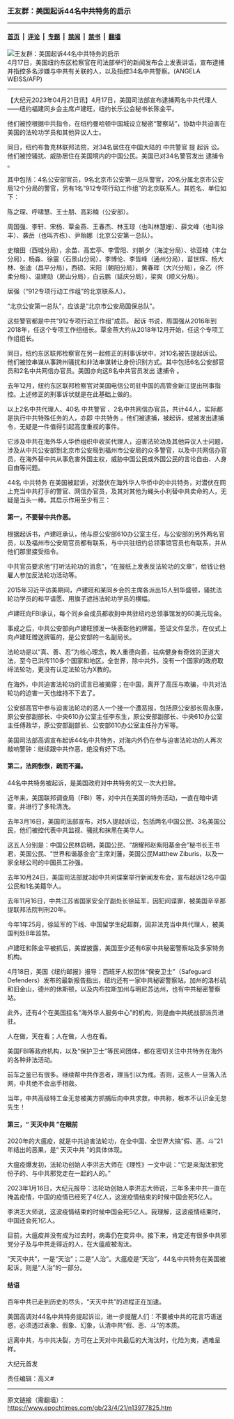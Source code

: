 ### 王友群：美国起诉44名中共特务的启示

---

#### [首页](../../../..?n13977825) &nbsp;|&nbsp; [评论](../../../../../epoch-comment?n13977825) &nbsp;|&nbsp; [专题](../../../../../epoch-special?n13977825) &nbsp;|&nbsp; [禁闻](../../../../../epoch-news?n13977825) &nbsp;|&nbsp; [禁书](../../../../../books?n13977825) &nbsp;|&nbsp; [翻墙](https://github.com/gfw-breaker/nogfw/blob/master/README.md?n13977825)


<div><img alt="王友群：美国起诉44名中共特务的启示" class="attachment-djy_600_400 size-djy_600_400 wp-post-image" src="https://i.epochtimes.com/assets/uploads/2023/04/id13977827-000_33DD6XT-600x400-1.jpg"/>
<div class="caption">
 4月17日，美国纽约东区检察官在司法部举行的新闻发布会上发表讲话，宣布逮捕并指控多名涉嫌与中共有关联的人，以及指控34名中共警察。(ANGELA WEISS/AFP)
</div></div><hr/><div class="post_content" id="artbody" itemprop="articleBody">
 <!-- article content begin -->
 <p>
  【大纪元2023年04月21日讯】4月17日，美国司法部宣布逮捕两名中共代理人——纽约福建同乡会主席卢建旺，纽约长乐公会秘书长陈金平。
 </p>
 <p style="font-weight: 400;">
  他们被控根据中共指令，在纽约曼哈顿中国城设立秘密“警察站”，协助中共迫害在美国的法轮功学员和其他异议人士。
 </p>
 <p style="font-weight: 400;">
  同日，纽约布鲁克林联邦法院，对34名居住在中国大陆的
  <ok href="https://www.epochtimes.com/gb/tag/%E4%B8%AD%E5%85%B1%E8%AD%A6%E5%AE%98.html">
   中共警官
  </ok>
  提
  <ok href="https://www.epochtimes.com/gb/tag/%E8%B5%B7%E8%AF%89.html">
   起诉
  </ok>
  讼。他们被控骚扰、威胁居住在美国境内的中国公民。美国已对34名警官发出
  <ok href="https://www.epochtimes.com/gb/tag/%E9%80%AE%E6%8D%95%E4%BB%A4.html">
   逮捕令
  </ok>
  。
 </p>
 <p style="font-weight: 400;">
  其中包括：4名公安部官员，9名北京市公安第一总队警官，20名分属北京市公安局12个分局的警官，另有1名“912专项行动工作组”的北京联系人。其姓名、单位如下：
 </p>
 <p style="font-weight: 400;">
  陈之琛、呼啸慧、王士朋、高彩楠（公安部）。
 </p>
 <p style="font-weight: 400;">
  周国强、李轩、宋杨、覃金燕、王春杰、林玉琼（也叫林慧姗）、薛文峰（也叫徐丰）、袭岳（也叫齐栋）、尹贻娜（北京公安第一总队）。
 </p>
 <p style="font-weight: 400;">
  史粮田（西城分局），余苗、高宏亭、李雪阳、刘朝夕（海淀分局）、徐亚楠（丰台分局），杨淼、徐震（石景山分局），李博伦、李哲峰（通州分局），苗世辉、杨大林、张迪（昌平分局），西硕、宋阳（朝阳分局），黄春晖（大兴分局），金乙（怀柔分局）、温建勋（房山分局），白云鹏（延庆分局），梁爽（顺义分局）。
 </p>
 <p style="font-weight: 400;">
  居强（“912专项行动工作组”的北京联系人）。
 </p>
 <p style="font-weight: 400;">
  “北京公安第一总队”，应该是“北京市公安局国保总队”。
 </p>
 <p style="font-weight: 400;">
  这些警官都是中共“912专项行动工作组”成员。
  <ok href="https://www.epochtimes.com/gb/tag/%E8%B5%B7%E8%AF%89.html">
   起诉
  </ok>
  书说，周国强从2016年到2018年，任这个专项工作组组长。覃金燕大约从2018年12月开始，任这个专项工作组组长。
 </p>
 <p style="font-weight: 400;">
  同日，纽约东区联邦检察官在另一起修正的刑事诉状中，对10名被告提起诉讼。他们被控串谋从事跨州骚扰和非法串谋转让身份识别方式。其中包括6名公安部官员和2名中共网信办官员。美国亦向这8名中共官员发出
  <ok href="https://www.epochtimes.com/gb/tag/%E9%80%AE%E6%8D%95%E4%BB%A4.html">
   逮捕令
  </ok>
  。
 </p>
 <p style="font-weight: 400;">
  去年12月，纽约东区联邦检察官对美国电信公司驻中国的高管金新江提出刑事指控。上述修正的刑事诉状就是在此基础上做的。
 </p>
 <p style="font-weight: 400;">
  以上2名中共代理人、40名
  <ok href="https://www.epochtimes.com/gb/tag/%E4%B8%AD%E5%85%B1%E8%AD%A6%E5%AE%98.html">
   中共警官
  </ok>
  、2名中共网信办官员，共计44人，实际都是执行中共特殊任务的人，亦即
  <ok href="https://www.epochtimes.com/gb/tag/%E4%B8%AD%E5%85%B1%E7%89%B9%E5%8A%A1.html">
   中共特务
  </ok>
  。他们被逮捕，被起诉，或被发出逮捕令，无疑是一件值得引起高度重视的事件。
 </p>
 <p style="font-weight: 400;">
  它涉及中共在海外华人华侨组织中收买代理人，迫害法轮功及其他异议人士问题，涉及从中共公安部到北京市公安局到福州市公安局的众多警官，以及中共网信办官员，在海外替中共从事危害外国主权，威胁中国公民或外国公民的言论自由、人身自由等问题。
 </p>
 <p style="font-weight: 400;">
  44名
  <ok href="https://www.epochtimes.com/gb/tag/%E4%B8%AD%E5%85%B1%E7%89%B9%E5%8A%A1.html">
   中共特务
  </ok>
  在美国被起诉，对潜伏在海外华人华侨中的中共特务，对潜伏在网上充当中共打手的警官、网信办官员，及其对其他为蝇头小利替中共卖命的人，无疑是当头一棒。其启示作用至少有三：
 </p>
 <h4 style="font-weight: 400;">
  <strong>
   第一，不要替中共作恶。
  </strong>
 </h4>
 <p style="font-weight: 400;">
  根据起诉书，卢建旺承认，他与原公安部610办公室主任，与公安部的另外两名官员，以及福州市公安局官员都有联系，与中共驻纽约总领事馆官员也有联系，并从他们那里接受指令。
 </p>
 <p style="font-weight: 400;">
  中共官员要求他“打听法轮功的消息”，“在报纸上发表反法轮功的文章”，给钱让他雇人参加反法轮功活动等。
 </p>
 <p style="font-weight: 400;">
  2015年习近平访美期间，卢建旺和某同乡会的主席各派出15人到华盛顿，骚扰法轮功学员的和平请愿、用旗子遮挡法轮功学员的横幅。
 </p>
 <p style="font-weight: 400;">
  卢建旺向FBI承认，每个同乡会成员都收到中共驻纽约总领事馆发的60美元现金。
 </p>
 <p style="font-weight: 400;">
  事成之后，中共公安部向卢建旺颁发一块表彰他的牌匾。签证文件显示，在仪式上向卢建旺赠送牌匾的，是公安部的一名副局长。
 </p>
 <p style="font-weight: 400;">
  法轮功是以“真、善、忍”为核心理念，教人重德向善，袪病健身有奇效的正道大法，至今已洪传110多个国家和地区。全世界，除中共外，没有一个国家的政府取缔法轮功，更没有认定法轮功为X教的。
 </p>
 <p style="font-weight: 400;">
  在海外，中共迫害法轮功的谎言已被揭穿；在中国，离开了高压与欺骗，中共对法轮功的迫害一天也维持不下去了。
 </p>
 <p style="font-weight: 400;">
  公安部高官中参与迫害法轮功的恶人一个接一个遭恶报，包括原公安部长周永康，原公安部副部长、中央610办公室主任李东生，原公安部副部长、中央610办公室主任傅政华，原公安部副部长、公安部610办公室主任孙力军等。
 </p>
 <p style="font-weight: 400;">
  美国司法部高调宣布起诉44名中共特务，对海内外仍在参与迫害法轮功的人再次敲响警钟：继续跟中共作恶，绝没有好下场。
 </p>
 <h4 style="font-weight: 400;">
  <strong>
   第二，法网恢恢，疏而不漏。
  </strong>
 </h4>
 <p style="font-weight: 400;">
  44名中共特务被起诉，是美国政府对中共特务的又一次大扫除。
 </p>
 <p style="font-weight: 400;">
  近年来，美国联邦调查局（FBI）等，对中共在美国的特务活动，一直在暗中调查，并进行了多轮清洗。
 </p>
 <p style="font-weight: 400;">
  去年3月16日，美国司法部宣布，对5人提起诉讼，包括两名中国公民、3名美国公民，他们被控代表中共监视、骚扰和抹黑在美华人。
 </p>
 <p style="font-weight: 400;">
  这五人分别是：中国公民林启明，美国公民、“胡耀邦赵紫阳基金会”秘书长王书君，美国公民、“世界和谐基金会”主席刘藩，美国公民Matthew Ziburis，以及一家全球公司的中国员工孙强。
 </p>
 <p style="font-weight: 400;">
  去年10月24日，美国司法部就3起中共间谍案举行新闻发布会，宣布起诉12名中国公民和1名美籍华人。
 </p>
 <p style="font-weight: 400;">
  去年11月16日，中共江苏省国家安全厅副处长徐延军，因犯间谍罪，被美国辛辛那提联邦法院判刑20年。
 </p>
 <p style="font-weight: 400;">
  今年1年25月，徐延军的下线、中国留学生纪超群，因非法充当中共代理人，被美国判处8年监禁。
 </p>
 <p style="font-weight: 400;">
  卢建旺和陈金平被抓后，美媒披露，美国至少还有6家中共秘密警察站及多家特务机构。
 </p>
 <p style="font-weight: 400;">
  4月18日，美国《纽约邮报》报导：西班牙人权团体“保安卫士”（Safeguard Defenders）发布的最新报告指出，纽约还有一家中共秘密警察站。加州的洛杉矶和旧金山，德州的休斯顿，以及内布拉斯加州与明尼苏达州，也有中共秘密警察站。
 </p>
 <p style="font-weight: 400;">
  此外，还有4个在美国挂名“海外华人服务中心”的机构，则是由中共统战部派员进驻。
 </p>
 <p style="font-weight: 400;">
  人在做，天在看；人在做，人也在看。
 </p>
 <p style="font-weight: 400;">
  美国FBI等政府机构，以及“保护卫士”等民间团体，都在密切关注中共特务在海外的各种非法活动。
 </p>
 <p style="font-weight: 400;">
  前车之鉴已有很多。继续帮中共作恶者，理当引以为戒。否则，这些人一旦落入法网，中共绝不会出手相救。
 </p>
 <p style="font-weight: 400;">
  当年，中共高级特工金无怠被美方抓捕后向中共求救，中共称，根本不认识金无怠先生！
 </p>
 <h4 style="font-weight: 400;">
  <strong>
   第三，“
   <ok href="https://www.epochtimes.com/gb/tag/%E5%A4%A9%E7%81%AD%E4%B8%AD%E5%85%B1.html">
    天灭中共
   </ok>
   ”在眼前
  </strong>
 </h4>
 <p style="font-weight: 400;">
  2020年的大瘟疫，就是中共迫害法轮功，在全中国、全世界大搞“假、恶、斗”21年结出的恶果，是“
  <ok href="https://www.epochtimes.com/gb/tag/%E5%A4%A9%E7%81%AD%E4%B8%AD%E5%85%B1.html">
   天灭中共
  </ok>
  ”的具体体现。
 </p>
 <p style="font-weight: 400;">
  大瘟疫爆发初，法轮功创始人李洪志大师在《理性》一文中说：“它是来淘汰邪党份子的、与中共邪党走在一起的人的。”
 </p>
 <p style="font-weight: 400;">
  2023年1月16日，大纪元报导：法轮功创始人李洪志大师说，三年多来中共一直在掩盖疫情，中国的疫情已经死了4亿人，这波疫情结束的时候中国会死5亿人。
 </p>
 <p style="font-weight: 400;">
  李洪志大师说，这波疫情结束的时候中国会死5亿人。我理解，这波疫情结束时，中国还会死1亿人。
 </p>
 <p style="font-weight: 400;">
  目前，大瘟疫并没有成为过去时，病毒仍在变异中。接下来，肯定还有很多中共邪党分子及与中共走得近的人，在大瘟疫被淘汰。
 </p>
 <p style="font-weight: 400;">
  “天灭中共”，一是“天治”；二是“人治”。大瘟疫是“天治”，44名中共特务在美国被起诉，则是“人治”的一部分。
 </p>
 <h4 style="font-weight: 400;">
  <strong>
   结语
  </strong>
 </h4>
 <p style="font-weight: 400;">
  百年中共已走到历史的尽头，“天灭中共”的进程正在加速。
 </p>
 <p style="font-weight: 400;">
  美国高调对44名中共特务提起诉讼，进一步提醒人们：不要被中共的花言巧语迷惑，必须透过表象、假象、幻象，认清中共“假、恶、斗”的本质。
 </p>
 <p style="font-weight: 400;">
  远离中共，与中共决裂，方可在上天对中共最后的大淘汰时，化险为夷，遇难呈祥。
 </p>
 <p style="font-weight: 400;">
  大纪元首发
 </p>
 <p style="font-weight: 400;">
  责任编辑：高义#
 </p>
 <!-- article content end -->
 <div id="below_article_ad">
 </div>
</div>


---

原文链接（需翻墙）：https://www.epochtimes.com/gb/23/4/21/n13977825.htm